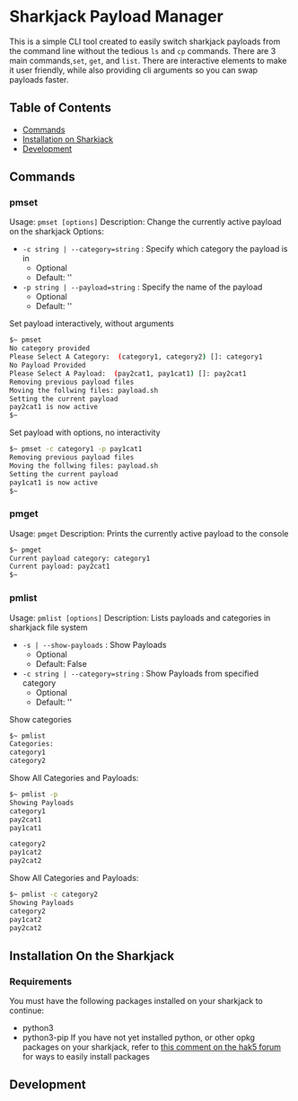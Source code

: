 # Sharkjack Payload Manager
This is a simple CLI tool created to easily switch sharkjack payloads from the command line without the tedious `ls` and `cp` commands.
There are 3 main commands,`set`, `get`, and `list`.
There are interactive elements to make it user friendly, while also providing cli arguments so you can swap payloads faster.


## Table of Contents
- [Commands](#commands)
- [Installation on Sharkjack](#install)
- [Development](#development)

## <a id="commands">Commands</a>

### pmset
Usage: `pmset [options]`
Description: Change the currently active payload on the sharkjack
Options:
- `-c string | --category=string` : Specify which category the payload is in
    - Optional
    - Default: ''
- `-p string | --payload=string` : Specify the name of the payload
    - Optional
    - Default: ''

Set payload interactively, without arguments
```bash
$~ pmset
No category provided
Please Select A Category:  (category1, category2) []: category1
No Payload Provided
Please Select A Payload:  (pay2cat1, pay1cat1) []: pay2cat1
Removing previous payload files
Moving the follwing files: payload.sh
Setting the current payload
pay2cat1 is now active
$~
```

Set payload with options, no interactivity
```bash
$~ pmset -c category1 -p pay1cat1
Removing previous payload files
Moving the follwing files: payload.sh
Setting the current payload
pay1cat1 is now active
$~
```

### pmget
Usage: `pmget`
Description: Prints the currently active payload to the console

```bash
$~ pmget
Current payload category: category1
Current payload: pay2cat1
$~
```

### pmlist
Usage: `pmlist [options]`
Description: Lists payloads and categories in sharkjack file system
- `-s | --show-payloads` : Show Payloads
    - Optional
    - Default: False
- `-c string | --category=string` : Show Payloads from specified category
    - Optional
    - Default: ''

Show categories
```bash
$~ pmlist
Categories:
category1
category2
```

Show All Categories and Payloads:
```bash
$~ pmlist -p
Showing Payloads
category1
pay2cat1
pay1cat1

category2
pay1cat2
pay2cat2
```

Show All Categories and Payloads:
```bash
$~ pmlist -c category2
Showing Payloads
category2
pay1cat2
pay2cat2
```

## <a id="install">Installation On the Sharkjack</a>

### Requirements
You must have the following packages installed on your sharkjack to continue:
- python3
- python3-pip
If you have not yet installed python, or other opkg packages on your sharkjack, refer to [this comment on the hak5 forum](https://forums.hak5.org/topic/50163-curl/?do=findComment&comment=324421) for ways to easily install packages


## <a id="development">Development</a>
